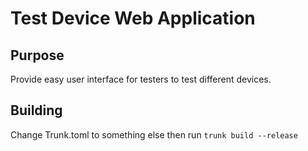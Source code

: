 # Test Device Web Application

## Purpose

Provide easy user interface for testers to test different devices.

## Building

Change Trunk.toml to something else then run 
```trunk build --release```

